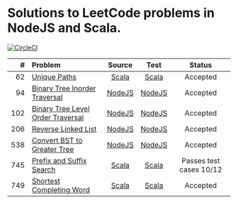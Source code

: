 # Solutions to LeetCode problems in NodeJS and Scala.

[![CircleCI](https://circleci.com/gh/aa8y/book-ctci/tree/master.svg?style=shield&circle-token=7012e3ab725c94f866647778ab0bd7be465ccdd0)](https://circleci.com/gh/aa8y/book-ctci/tree/master)

| #    | Problem  |  Source  |  Test  |  Status  |  
|-----:|:---------|:--------:|:------:|:--------:|
| 62   | [Unique Paths](https://leetcode.com/problems/unique-paths/description/) | [Scala](https://github.com/aa8y/leetcode/blob/master/scala/src/main/scala/co/aa8y/leetcode/UniquePaths.scala) | [Scala](https://github.com/aa8y/leetcode/blob/master/scala/src/test/scala/co/aa8y/leetcode/UniquePathsSpec.scala) | Accepted |
| 94   | [Binary Tree Inorder Traversal](https://leetcode.com/problems/binary-tree-inorder-traversal/description/) | [NodeJS](https://github.com/aa8y/leetcode/blob/master/node/src/main/binaryTreeInOrderTraversal.js) | [NodeJS](https://github.com/aa8y/leetcode/blob/master/node/src/test/binaryTreeInOrderTraversalTest.js) | Accepted |
| 102  | [Binary Tree Level Order Traversal](https://leetcode.com/problems/binary-tree-level-order-traversal/description/) | [NodeJS](https://github.com/aa8y/leetcode/blob/master/node/src/main/binaryTreeLevelOrderTraversal.js) | [NodeJS](https://github.com/aa8y/leetcode/blob/master/node/src/test/binaryTreeLevelOrderTraversalTest.js) | Accepted |
| 206  | [Reverse Linked List](https://leetcode.com/problems/reverse-linked-list/description/) | [NodeJS](https://github.com/aa8y/leetcode/blob/master/node/src/main/reverseLinkedList.js) | [NodeJS](https://github.com/aa8y/leetcode/blob/master/node/src/test/reverseLinkedListTest.js) | Accepted |
| 538  | [Convert BST to Greater Tree](https://leetcode.com/problems/convert-bst-to-greater-tree/description/) | [NodeJS](https://github.com/aa8y/leetcode/blob/master/node/src/main/bstToGreaterTree.js) | [NodeJS](https://github.com/aa8y/leetcode/blob/master/node/src/test/bstToGreaterTreeTest.js) | Accepted |
| 745  | [Prefix and Suffix Search](https://leetcode.com/problems/prefix-and-suffix-search/description/) | [Scala](https://github.com/aa8y/leetcode/blob/master/scala/src/main/scala/co/aa8y/leetcode/PrefixAndSuffixSearch.scala) | [Scala](https://github.com/aa8y/leetcode/blob/master/scala/src/test/scala/co/aa8y/leetcode/PrefixAndSuffixSearchSpec.scala) | Passes test cases 10/12 |
| 749  | [Shortest Completing Word](https://leetcode.com/problems/shortest-completing-word/description/) | [Scala](https://github.com/aa8y/leetcode/blob/master/scala/src/main/scala/co/aa8y/leetcode/ShortestCompletingWord.scala) | [Scala](https://github.com/aa8y/leetcode/blob/master/scala/src/test/scala/co/aa8y/leetcode/ShortestCompletingWordSpec.scala) | Accepted |
